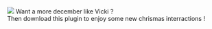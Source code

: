 <img src="http://www.comment-contacter.fr/images/easyblog_articles/188/pere-noel.jpg">
Want a more december like Vicki ?<br>
Then download this plugin to enjoy some new chrismas interractions !<br>

